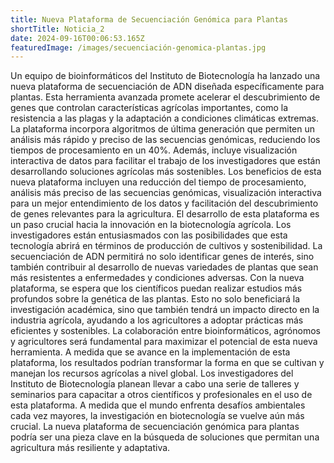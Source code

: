 ```yaml
---
title: Nueva Plataforma de Secuenciación Genómica para Plantas
shortTitle: Noticia_2
date: 2024-09-16T00:06:53.165Z
featuredImage: /images/secuenciación-genomica-plantas.jpg
---
```

<!--StartFragment-->

Un equipo de bioinformáticos del Instituto de Biotecnología ha lanzado una nueva plataforma de secuenciación de ADN diseñada específicamente para plantas. Esta herramienta avanzada promete acelerar el descubrimiento de genes que controlan características agrícolas importantes, como la resistencia a las plagas y la adaptación a condiciones climáticas extremas. La plataforma incorpora algoritmos de última generación que permiten un análisis más rápido y preciso de las secuencias genómicas, reduciendo los tiempos de procesamiento en un 40%. Además, incluye visualización interactiva de datos para facilitar el trabajo de los investigadores que están desarrollando soluciones agrícolas más sostenibles. Los beneficios de esta nueva plataforma incluyen una reducción del tiempo de procesamiento, análisis más preciso de las secuencias genómicas, visualización interactiva para un mejor entendimiento de los datos y facilitación del descubrimiento de genes relevantes para la agricultura. El desarrollo de esta plataforma es un paso crucial hacia la innovación en la biotecnología agrícola. Los investigadores están entusiasmados con las posibilidades que esta tecnología abrirá en términos de producción de cultivos y sostenibilidad. La secuenciación de ADN permitirá no solo identificar genes de interés, sino también contribuir al desarrollo de nuevas variedades de plantas que sean más resistentes a enfermedades y condiciones adversas. Con la nueva plataforma, se espera que los científicos puedan realizar estudios más profundos sobre la genética de las plantas. Esto no solo beneficiará la investigación académica, sino que también tendrá un impacto directo en la industria agrícola, ayudando a los agricultores a adoptar prácticas más eficientes y sostenibles. La colaboración entre bioinformáticos, agrónomos y agricultores será fundamental para maximizar el potencial de esta nueva herramienta. A medida que se avance en la implementación de esta plataforma, los resultados podrían transformar la forma en que se cultivan y manejan los recursos agrícolas a nivel global. Los investigadores del Instituto de Biotecnología planean llevar a cabo una serie de talleres y seminarios para capacitar a otros científicos y profesionales en el uso de esta plataforma. A medida que el mundo enfrenta desafíos ambientales cada vez mayores, la investigación en biotecnología se vuelve aún más crucial. La nueva plataforma de secuenciación genómica para plantas podría ser una pieza clave en la búsqueda de soluciones que permitan una agricultura más resiliente y adaptativa.

<!--EndFragment-->